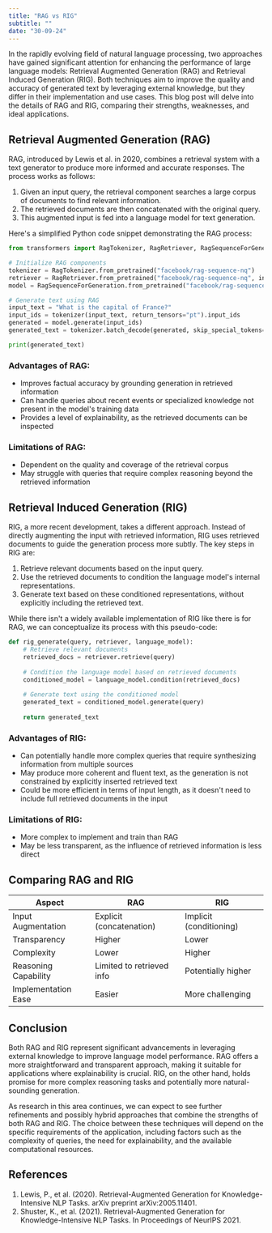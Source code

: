 ```yaml
---
title: "RAG vs RIG"
subtitle: ""
date: "30-09-24"
---
```


In the rapidly evolving field of natural language processing, two approaches have gained significant attention for enhancing the performance of large language models: Retrieval Augmented Generation (RAG) and Retrieval Induced Generation (RIG). Both techniques aim to improve the quality and accuracy of generated text by leveraging external knowledge, but they differ in their implementation and use cases. This blog post will delve into the details of RAG and RIG, comparing their strengths, weaknesses, and ideal applications.

## Retrieval Augmented Generation (RAG)

RAG, introduced by Lewis et al. in 2020, combines a retrieval system with a text generator to produce more informed and accurate responses. The process works as follows:

1. Given an input query, the retrieval component searches a large corpus of documents to find relevant information.
2. The retrieved documents are then concatenated with the original query.
3. This augmented input is fed into a language model for text generation.

Here's a simplified Python code snippet demonstrating the RAG process:

```python
from transformers import RagTokenizer, RagRetriever, RagSequenceForGeneration

# Initialize RAG components
tokenizer = RagTokenizer.from_pretrained("facebook/rag-sequence-nq")
retriever = RagRetriever.from_pretrained("facebook/rag-sequence-nq", index_name="exact", use_dummy_dataset=True)
model = RagSequenceForGeneration.from_pretrained("facebook/rag-sequence-nq", retriever=retriever)

# Generate text using RAG
input_text = "What is the capital of France?"
input_ids = tokenizer(input_text, return_tensors="pt").input_ids
generated = model.generate(input_ids)
generated_text = tokenizer.batch_decode(generated, skip_special_tokens=True)[0]

print(generated_text)
```

### Advantages of RAG:
- Improves factual accuracy by grounding generation in retrieved information
- Can handle queries about recent events or specialized knowledge not present in the model's training data
- Provides a level of explainability, as the retrieved documents can be inspected

### Limitations of RAG:
- Dependent on the quality and coverage of the retrieval corpus
- May struggle with queries that require complex reasoning beyond the retrieved information

## Retrieval Induced Generation (RIG)

RIG, a more recent development, takes a different approach. Instead of directly augmenting the input with retrieved information, RIG uses retrieved documents to guide the generation process more subtly. The key steps in RIG are:

1. Retrieve relevant documents based on the input query.
2. Use the retrieved documents to condition the language model's internal representations.
3. Generate text based on these conditioned representations, without explicitly including the retrieved text.

While there isn't a widely available implementation of RIG like there is for RAG, we can conceptualize its process with this pseudo-code:

```python
def rig_generate(query, retriever, language_model):
    # Retrieve relevant documents
    retrieved_docs = retriever.retrieve(query)
    
    # Condition the language model based on retrieved documents
    conditioned_model = language_model.condition(retrieved_docs)
    
    # Generate text using the conditioned model
    generated_text = conditioned_model.generate(query)
    
    return generated_text
```

### Advantages of RIG:
- Can potentially handle more complex queries that require synthesizing information from multiple sources
- May produce more coherent and fluent text, as the generation is not constrained by explicitly inserted retrieved text
- Could be more efficient in terms of input length, as it doesn't need to include full retrieved documents in the input

### Limitations of RIG:
- More complex to implement and train than RAG
- May be less transparent, as the influence of retrieved information is less direct

## Comparing RAG and RIG

| Aspect | RAG | RIG |
|--------|-----|-----|
| Input Augmentation | Explicit (concatenation) | Implicit (conditioning) |
| Transparency | Higher | Lower |
| Complexity | Lower | Higher |
| Reasoning Capability | Limited to retrieved info | Potentially higher |
| Implementation Ease | Easier | More challenging |

## Conclusion

Both RAG and RIG represent significant advancements in leveraging external knowledge to improve language model performance. RAG offers a more straightforward and transparent approach, making it suitable for applications where explainability is crucial. RIG, on the other hand, holds promise for more complex reasoning tasks and potentially more natural-sounding generation.

As research in this area continues, we can expect to see further refinements and possibly hybrid approaches that combine the strengths of both RAG and RIG. The choice between these techniques will depend on the specific requirements of the application, including factors such as the complexity of queries, the need for explainability, and the available computational resources.

## References

1. Lewis, P., et al. (2020). Retrieval-Augmented Generation for Knowledge-Intensive NLP Tasks. arXiv preprint arXiv:2005.11401.
2. Shuster, K., et al. (2021). Retrieval-Augmented Generation for Knowledge-Intensive NLP Tasks. In Proceedings of NeurIPS 2021.

